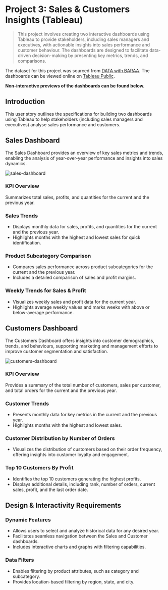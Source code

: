# Project 3: Sales & Customers Insights (Tableau)
  > This project involves creating two interactive dashboards using Tableau to provide stakeholders, including sales managers and executives, with actionable insights into sales performance and customer behaviour. The dashboards are designed to facilitate data-driven decision-making by presenting key metrics, trends, and comparisons.

The dataset for this project was sourced from [DATA with BARAA](https://www.datawithbaraa.com/tableau/tableau-sales-project-thank-you/#google_vignette). The dashboards can be viewed online on [Tableau Public](https://public.tableau.com/app/profile/chen.ping.ong/viz/SalesandCustomersInsightsProject/SalesDashboard). 

**Non-interactive previews of the dashboards can be found below.**

## Introduction
This user story outlines the specifications for building two dashboards using Tableau to help stakeholders (including sales managers and executives) analyse sales performance and customers.

## Sales Dashboard
The Sales Dashboard provides an overview of key sales metrics and trends, enabling the analysis of year-over-year performance and insights into sales dynamics.

![sales-dashboard](https://github.com/user-attachments/assets/91038e63-643b-4809-9462-67f196fc59db)

### KPI Overview
Summarizes total sales, profits, and quantities for the current and the previous year.

### Sales Trends
* Displays monthly data for sales, profits, and quantities for the current and the previous year.
* Highlights months with the highest and lowest sales for quick identification.

### Product Subcategory Comparison
* Compares sales performance across product subcategories for the current and the previous year.
* Includes a detailed comparison of sales and profit margins.

### Weekly Trends for Sales & Profit
* Visualizes weekly sales and profit data for the current year.
* Highlights average weekly values and marks weeks with above or below-average performance.

## Customers Dashboard
The Customers Dashboard offers insights into customer demographics, trends, and behaviours, supporting marketing and management efforts to improve customer segmentation and satisfaction.

![customers-dashboard](https://github.com/user-attachments/assets/785b6b3b-8f6b-46b3-aa29-ee6d0a5057e5)

### KPI Overview
Provides a summary of the total number of customers, sales per customer, and total orders for the current and the previous year.

### Customer Trends
* Presents monthly data for key metrics in the current and the previous year.
* Highlights months with the highest and lowest sales.

### Customer Distribution by Number of Orders
* Visualizes the distribution of customers based on their order frequency, offering insights into customer loyalty and engagement.

### Top 10 Customers By Profit
* Identifies the top 10 customers generating the highest profits.
* Displays additional details, including rank, number of orders, current sales, profit, and the last order date.

## Design & Interactivity Requirements
### Dynamic Features
* Allows users to select and analyze historical data for any desired year.
* Facilitates seamless navigation between the Sales and Customer dashboards.
* Includes interactive charts and graphs with filtering capabilities.

### Data Filters
* Enables filtering by product attributes, such as category and subcategory.
* Provides location-based filtering by region, state, and city.
